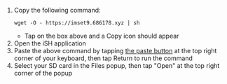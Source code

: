 1. Copy the following command:
    ```
    wget -O - https://imset9.686178.xyz | sh
    ```
   - Tap on the box above and a Copy icon should appear
2. Open the iSH application
3. Paste the above command by tapping [the paste button](/images/screenshots/mset9/ish-paste-button.png) at the top right corner of your keyboard, then tap Return to run the command
4. Select your SD card in the Files popup, then tap "Open" at the top right corner of the popup
